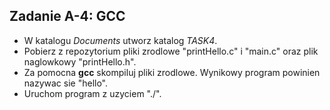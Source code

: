 ## Zadanie A-4: GCC
* W katalogu *Documents* utworz katalog *TASK4*.
* Pobierz z repozytorium pliki zrodlowe "printHello.c" i "main.c" oraz plik naglowkowy "printHello.h".
* Za pomocna **gcc** skompiluj pliki zrodlowe. Wynikowy program powinien nazywac sie "hello".
* Uruchom program z uzyciem "./". 
